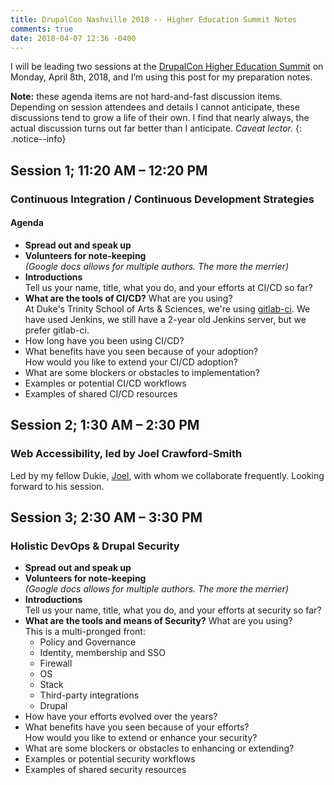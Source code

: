 ```yaml
---
title: DrupalCon Nashville 2018 -- Higher Education Summit Notes
comments: true
date: 2018-04-07 12:36 -0400
---
```


I will be leading two sessions at the [DrupalCon Higher Education Summit](https://events.drupal.org/nashville2018/higher-ed-summit) on Monday, April 8th, 2018, and I&rsquo;m using this post for my preparation notes.

**Note:** these agenda items are not hard-and-fast discussion items. Depending on session attendees and details I cannot anticipate, these discussions tend to grow a life of their own. I find that nearly always, the actual discussion turns out far better than I anticipate. *Caveat lector.*
{: .notice--info}

## Session 1; 11:20 AM &ndash; 12:20 PM
### Continuous Integration / Continuous Development Strategies

#### Agenda

* **Spread out and speak up**
* **Volunteers for note-keeping**  
*(Google docs allows for multiple authors. The more the merrier)*
* **Introductions**   
Tell us your name, title, what you do, and your efforts at CI/CD so far?
* **What are the tools of CI/CD?** What are you using?  
At Duke's Trinity School of Arts &amp; Sciences, we're using [gitlab-ci](https://about.gitlab.com/features/gitlab-ci-cd/). We have used Jenkins, we still have a 2-year old Jenkins server, but we prefer gitlab-ci.
* How long have you been using CI/CD?
* What benefits have you seen because of your adoption?  
How would you like to extend your CI/CD adoption?
* What are some blockers or obstacles to implementation?
* Examples or potential CI/CD workflows
* Examples of shared CI/CD resources

## Session 2; 1:30 AM &ndash; 2:30 PM
### Web Accessibility, led by Joel Crawford-Smith

Led by my fellow Dukie, [Joel,](http://joelcrawfordsmith.com/) with whom we collaborate frequently. Looking forward to his session.

## Session 3; 2:30 AM &ndash; 3:30 PM
### Holistic DevOps &amp; Drupal Security

* **Spread out and speak up**
* **Volunteers for note-keeping**  
*(Google docs allows for multiple authors. The more the merrier)*
* **Introductions**   
Tell us your name, title, what you do, and your efforts at security so far?
* **What are the tools and means of Security?** What are you using?  
This is a multi-pronged front:
    * Policy and Governance
    * Identity, membership and SSO
    * Firewall
    * OS
    * Stack
    * Third-party integrations
    * Drupal
* How have your efforts evolved over the years?
* What benefits have you seen because of your efforts?  
How would you like to extend or enhance your security?
* What are some blockers or obstacles to enhancing or extending?
* Examples or potential security workflows
* Examples of shared security resources

